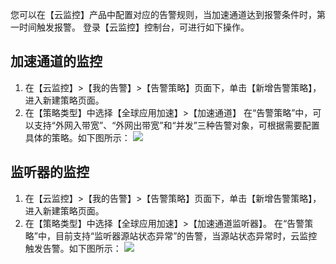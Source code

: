 您可以在【云监控】产品中配置对应的告警规则，当加速通道达到报警条件时，第一时间触发报警。 
登录【云监控】控制台，可进行如下操作。

## 加速通道的监控
1. 在【云监控】>【我的告警】>【告警策略】页面下，单击【新增告警策略】，进入新建策略页面。
2. 在【策略类型】中选择【全球应用加速】>【加速通道】
 在“告警策略”中，可以支持“外网入带宽”、“外网出带宽”和“并发”三种告警对象，可根据需要配置具体的策略。如下图所示：
![](https://main.qcloudimg.com/raw/c99345621523fcf7376401505f3abeb2.png)

## 监听器的监控
1. 在【云监控】>【我的告警】>【告警策略】页面下，单击【新增告警策略】，进入新建策略页面。
2. 在【策略类型】中选择【全球应用加速】>【加速通道监听器】。
 在“告警策略”中，目前支持“监听器源站状态异常”的告警，当源站状态异常时，云监控触发告警。如下图所示： 
![](https://main.qcloudimg.com/raw/f09e16deefabaea97a1a5b475f819ee3.png)
